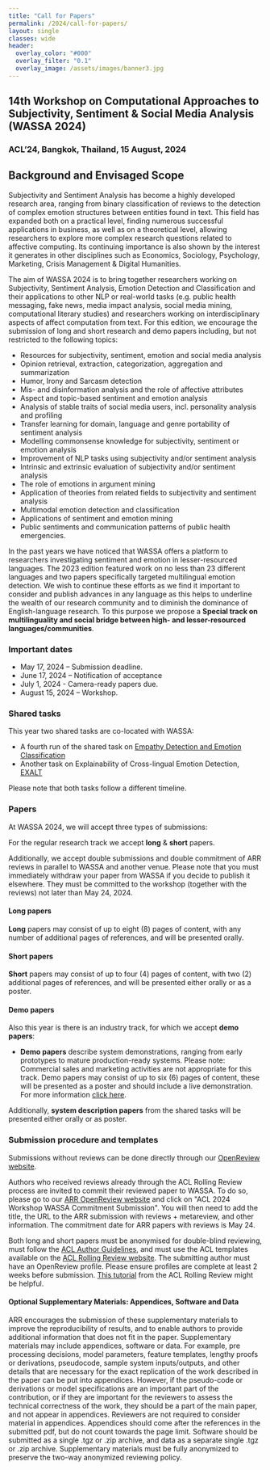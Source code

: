 ```yaml
---
title: "Call for Papers"
permalink: /2024/call-for-papers/
layout: single
classes: wide
header:
  overlay_color: "#000"
  overlay_filter: "0.1"
  overlay_image: /assets/images/banner3.jpg
---
```


## 14th Workshop on Computational Approaches to Subjectivity, Sentiment & Social Media Analysis (WASSA 2024)
### ACL’24, Bangkok, Thailand, 15 August, 2024

## Background and Envisaged Scope
Subjectivity and Sentiment Analysis has become a highly developed research area, ranging from binary classification of reviews to the detection of complex emotion structures between entities found in text. This field has expanded both on a practical level, finding numerous successful applications in business, as well as on a theoretical level, allowing researchers to explore more complex research questions related to affective computing. Its continuing importance is also shown by the interest it generates in other disciplines such as Economics, Sociology, Psychology, Marketing, Crisis Management & Digital Humanities.

The aim of WASSA 2024 is to bring together researchers working on Subjectivity, Sentiment Analysis, Emotion Detection and Classification and their applications to other NLP or real-world tasks (e.g. public health messaging, fake news, media impact analysis, social media mining, computational literary studies) and researchers working on interdisciplinary aspects of affect computation from text. For this edition, we encourage the submission of long and short research and demo papers including, but not restricted to the following topics:

- Resources for subjectivity, sentiment, emotion and social media analysis
- Opinion retrieval, extraction, categorization, aggregation and summarization
- Humor, Irony and Sarcasm detection
- Mis- and disinformation analysis and the role of affective attributes
- Aspect and topic-based sentiment and emotion analysis
- Analysis of stable traits of social media users, incl. personality analysis and profiling
- Transfer learning for domain, language and genre portability of sentiment analysis
- Modelling commonsense knowledge for subjectivity, sentiment or emotion analysis
- Improvement of NLP tasks using subjectivity and/or sentiment analysis
- Intrinsic and extrinsic evaluation of subjectivity and/or sentiment analysis
- The role of emotions in argument mining
- Application of theories from related fields to subjectivity and sentiment analysis
- Multimodal emotion detection and classification
- Applications of sentiment and emotion mining
- Public sentiments and communication patterns of public health emergencies.

In the past years we have noticed that WASSA offers a platform to researchers investigating sentiment and emotion in lesser-resourced languages. The 2023 edition featured work on no less than 23 different languages and two papers specifically targeted multilingual emotion detection. We wish to continue these efforts as we find it important to consider and publish advances in any language as this helps to underline the wealth of our research community and to diminish the dominance of English-language research. To this purpose we propose a **Special track on multilinguality and social bridge between high- and lesser-resourced languages/communities**.

### Important dates

* May 17, 2024 – Submission deadline.
* June 17, 2024 – Notification of acceptance
* July 1, 2024 - Camera-ready papers due.
* August 15, 2024 – Workshop.

### Shared tasks

This year two shared tasks are co-located with WASSA:

- A fourth run of the shared task on [Empathy Detection and Emotion Classification](https://workshop-wassa.github.io/2024/shared_task/)
- Another task on Explainability of Cross-lingual Emotion Detection, [EXALT](https://lt3.ugent.be/exalt/)

Please note that both tasks follow a different timeline. 

### Papers

At WASSA 2024, we will accept three types of submissions:

For the regular research track we accept **long** & **short** papers.

Additionally, we accept double submissions and double commitment of ARR reviews in parallel to WASSA and another venue. Please note that you must immediately withdraw your paper from WASSA if you decide to publish it elsewhere. They must be committed to the workshop (together with the reviews) not later than May 24, 2024.

#### Long papers
**Long** papers may consist of up to eight (8) pages of content, with any number of additional pages of references, and will be presented orally.


#### Short papers
**Short** papers may consist of up to four (4) pages of content, with two (2) additional pages of references, and will be presented either orally or as a poster.


#### Demo papers
Also this year is there is an industry track, for which we accept **demo papers**:

- **Demo papers** describe system demonstrations, ranging from early prototypes to mature production-ready systems. Please note: Commercial sales and marketing activities are not appropriate for this track. Demo papers may consist of up to six (6) pages of content, these will be presented as a poster and should include a live demonstration. For more information <a href="https://2024.aclweb.org/calls/system_demonstration/">click here</a>.

Additionally, **system description papers** from the shared tasks will be presented either orally or as poster.

### Submission procedure and templates

Submissions without reviews can be done directly through our [OpenReview website](https://openreview.net/group?id=aclweb.org/ACL/2024/Workshop/WASSA).

Authors who received reviews already through the ACL Rolling Review process are invited to commit their reviewed paper to WASSA. To do so, please go to our [ARR OpenReview website](https://openreview.net/group?id=aclweb.org/ACL/2024/Workshop/WASSA_ARR_Commitment) and click on "ACL 2024 Workshop WASSA Commitment Submission". You will then need to add the title, the URL to the ARR submission with reviews + metareview, and other information. The commitment date for ARR papers with reviews is May 24.

Both long and short papers must be anonymised for double-blind reviewing, must follow the [ACL Author Guidelines](https://www.aclweb.org/adminwiki/index.php?title=ACL_Author_Guidelines), and must use the ACL templates available on the [ACL Rolling Review website](https://aclrollingreview.org/cfp).
The submitting author must have an OpenReview profile. Please ensure profiles are complete at least 2 weeks before submission. [This tutorial](https://docs.google.com/presentation/d/1kJeoAfwbnFapUN0ySLSoOm11-2odz48DGS1DEzNs03k/edit#slide=id.gcfa2063058_0_0) from the ACL Rolling Review might be helpful.


#### Optional Supplementary Materials: Appendices, Software and Data
ARR encourages the submission of these supplementary materials to improve the reproducibility of results, and to enable authors to provide additional information that does not fit in the paper. Supplementary materials may include appendices, software or data. For example, pre processing decisions, model parameters, feature templates, lengthy proofs or derivations, pseudocode, sample system inputs/outputs, and other details that are necessary for the exact replication of the work described in the paper can be put into appendices. However, if the pseudo-code or derivations or model specifications are an important part of the contribution, or if they are important for the reviewers to assess the technical correctness of the work, they should be a part of the main paper, and not appear in appendices. Reviewers are not required to consider material in appendices.
Appendices should come after the references in the submitted pdf, but do not count towards the page limit. Software should be submitted as a single .tgz or .zip archive, and data as a separate single .tgz or .zip archive. Supplementary materials must be fully anonymized to preserve the two-way anonymized reviewing policy.

